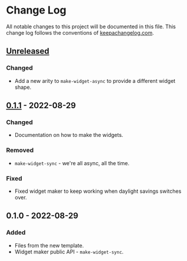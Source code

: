 # Change Log
All notable changes to this project will be documented in this file. This change log follows the conventions of [keepachangelog.com](http://keepachangelog.com/).

## [Unreleased]
### Changed
- Add a new arity to `make-widget-async` to provide a different widget shape.

## [0.1.1] - 2022-08-29
### Changed
- Documentation on how to make the widgets.

### Removed
- `make-widget-sync` - we're all async, all the time.

### Fixed
- Fixed widget maker to keep working when daylight savings switches over.

## 0.1.0 - 2022-08-29
### Added
- Files from the new template.
- Widget maker public API - `make-widget-sync`.

[Unreleased]: https://github.com/your-name/clojureproject/compare/0.1.1...HEAD
[0.1.1]: https://github.com/your-name/clojureproject/compare/0.1.0...0.1.1
